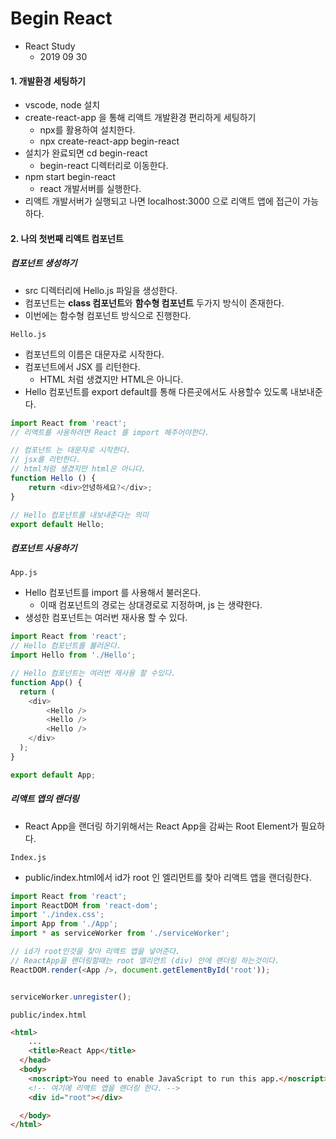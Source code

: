 # Begin React
- React Study 
    - 2019 09 30

#### 1. 개발환경 세팅하기
- vscode, node 설치
- create-react-app 을 통해 리액트 개발환경 편리하게 세팅하기
    - npx를 활용하여 설치한다.
    - npx create-react-app begin-react
- 설치가 완료되면 cd begin-react 
    - begin-react 디렉터리로 이동한다.
- npm start begin-react
    - react 개발서버를 실행한다.
- 리액트 개발서버가 실행되고 나면 localhost:3000 으로 리액트 앱에 접근이 가능하다.


#### 2. 나의 첫번째 리액트 컴포넌트

##### 컴포넌트 생성하기
- src 디렉터리에 Hello.js 파일을 생성한다.
- 컴포넌트는 **class 컴포넌트**와 **함수형 컴포넌트** 두가지 방식이 존재한다.
- 이번에는 함수형 컴포넌트 방식으로 진행한다.

`Hello.js`
- 컴포넌트의 이름은 대문자로 시작한다.
- 컴포넌트에서 JSX 를 리턴한다.
    - HTML 처럼 생겼지만 HTML은 아니다.
- Hello 컴포넌트를 export default를 통해 다른곳에서도 사용할수 있도록 내보내준다.
```javascript
import React from 'react';
// 리액트를 사용하려면 React 를 import 해주어야한다.

// 컴포넌트 는 대문자로 시작한다.
// jsx를 리턴한다.
// html처럼 생겼지만 html은 아니다.
function Hello () {
    return <div>안녕하세요?</div>;
}

// Hello 컴포넌트를 내보내준다는 의미
export default Hello;
```

##### 컴포넌트 사용하기
`App.js`
- Hello 컴포넌트를 import 를 사용해서 불러온다.
    - 이때 컴포넌트의 경로는 상대경로로 지정하며, js 는 생략한다.
- 생성한 컴포넌트는 여러번 재사용 할 수 있다.
```javascript
import React from 'react';
// Hello 컴포넌트를 불러온다.
import Hello from './Hello';

// Hello 컴포넌트는 여러번 재사용 할 수있다.
function App() {
  return (
    <div>
        <Hello />
        <Hello />
        <Hello />
    </div>
  );
}

export default App;
```

##### 리액트 앱의 랜더링
- React App을 랜더링 하기위해서는 React App을 감싸는 Root Element가 필요하다.

`Index.js`
- public/index.html에서 id가 root 인 엘리먼트를 찾아 리액트 앱을 랜더링한다.
```javascript
import React from 'react';
import ReactDOM from 'react-dom';
import './index.css';
import App from './App';
import * as serviceWorker from './serviceWorker';

// id가 root인것을 찾아 리액트 앱을 넣어준다.
// ReactApp을 랜더링할때는 root 엘리먼트 (div) 안에 랜더링 하는것이다.
ReactDOM.render(<App />, document.getElementById('root'));


serviceWorker.unregister();
```

`public/index.html`
```html
<html>
    ...
    <title>React App</title>
  </head>
  <body>
    <noscript>You need to enable JavaScript to run this app.</noscript>
    <!-- 여기에 리액트 앱을 랜더링 한다. -->
    <div id="root"></div>

  </body>
</html>
```